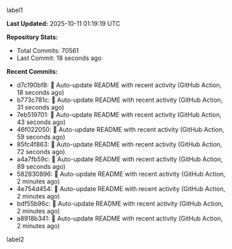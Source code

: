 
label1 
<!-- ACTIVITY_START -->
**Last Updated:** 2025-10-11 01:19:19 UTC

**Repository Stats:**
- Total Commits: 70561
- Last Commit: 18 seconds ago

**Recent Commits:**
- d7c190bf8: 🤖 Auto-update README with recent activity (GitHub Action, 18 seconds ago)
- b773c781c: 🤖 Auto-update README with recent activity (GitHub Action, 31 seconds ago)
- 7eb519701: 🤖 Auto-update README with recent activity (GitHub Action, 43 seconds ago)
- 46f022050: 🤖 Auto-update README with recent activity (GitHub Action, 59 seconds ago)
- 85fc4f863: 🤖 Auto-update README with recent activity (GitHub Action, 72 seconds ago)
- a4a7fb59c: 🤖 Auto-update README with recent activity (GitHub Action, 89 seconds ago)
- 582830896: 🤖 Auto-update README with recent activity (GitHub Action, 2 minutes ago)
- 4e754d454: 🤖 Auto-update README with recent activity (GitHub Action, 2 minutes ago)
- bdf55b96c: 🤖 Auto-update README with recent activity (GitHub Action, 2 minutes ago)
- a8918b341: 🤖 Auto-update README with recent activity (GitHub Action, 2 minutes ago)
<!-- ACTIVITY_END -->

label2
